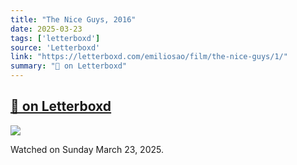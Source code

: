 ```yaml
---
title: "The Nice Guys, 2016"
date: 2025-03-23
tags: ['letterboxd']
source: 'Letterboxd'
link: "https://letterboxd.com/emiliosao/film/the-nice-guys/1/"
summary: "🔄 on Letterboxd"
---
```


## [🔄 on Letterboxd](https://letterboxd.com/emiliosao/film/the-nice-guys/1/)

<p><img src="https://a.ltrbxd.com/resized/film-poster/2/1/6/3/0/1/216301-the-nice-guys-0-600-0-900-crop.jpg?v=40616daa2c" /></p>
<p>Watched on Sunday March 23, 2025.</p>